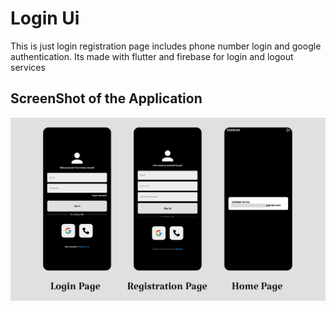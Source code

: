 # Login Ui

This is just login registration page includes phone number login and google authentication.
Its made with flutter and firebase for login and logout services

## ScreenShot of the Application
![image](images/screenshot-1.png)
